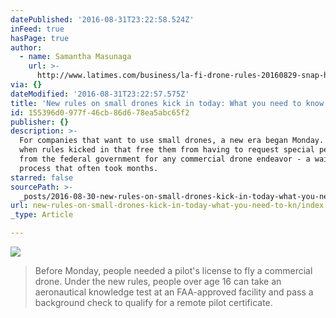 ```yaml
---
datePublished: '2016-08-31T23:22:58.524Z'
inFeed: true
hasPage: true
author:
  - name: Samantha Masunaga
    url: >-
      http://www.latimes.com/business/la-fi-drone-rules-20160829-snap-htmlstory.html
via: {}
dateModified: '2016-08-31T23:22:57.575Z'
title: 'New rules on small drones kick in today: What you need to know'
id: 155396d0-977f-46cb-86d6-78ea5abc65f2
publisher: {}
description: >-
  For companies that want to use small drones, a new era began Monday. That's
  when rules kicked in that free them from having to request special permission
  from the federal government for any commercial drone endeavor - a waiver
  process that often took months.
starred: false
sourcePath: >-
  _posts/2016-08-30-new-rules-on-small-drones-kick-in-today-what-you-need-to-kn.md
url: new-rules-on-small-drones-kick-in-today-what-you-need-to-kn/index.html
_type: Article

---
```

![](https://the-grid-user-content.s3-us-west-2.amazonaws.com/a0e2c187-afe3-490f-8a6e-1a14b4236f26.jpg)

> Before Monday, people needed a pilot's license to fly a commercial drone. Under the new rules, people over age 16 can take an aeronautical knowledge test at an FAA-approved facility and pass a background check to qualify for a remote pilot certificate.